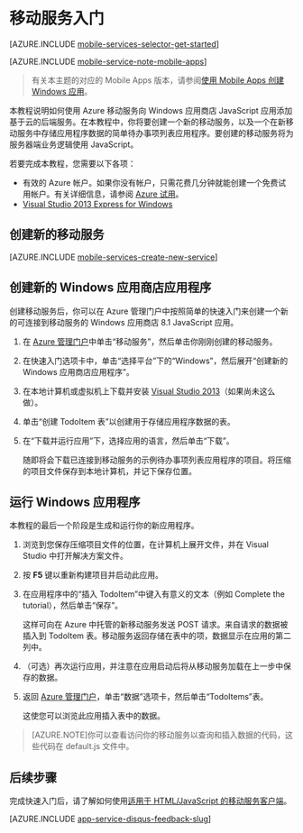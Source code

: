 <properties
	pageTitle="适用于 Windows 应用商店 JavaScript 应用的移动服务入门 | Azure 移动服务"
	description="按照本教程开始使用 Azure 移动服务通过 JavaScript 进行 Windows 应用商店开发。"
	services="mobile-services"
	documentationCenter="windows"
	authors="ggailey777"
	manager="erikre"
	editor=""/>

<tags
	ms.service="mobile-services"
	ms.date="03/06/2016"
	wacn.date="04/11/2016"/>

# 移动服务入门

[AZURE.INCLUDE [mobile-services-selector-get-started](../includes/mobile-services-selector-get-started.md)]
&nbsp;

[AZURE.INCLUDE [mobile-service-note-mobile-apps](../includes/mobile-services-note-mobile-apps.md)]
> 有关本主题的对应的 Mobile Apps 版本，请参阅[使用 Mobile Apps 创建 Windows 应用](/documentation/articles/app-service-mobile-windows-store-dotnet-get-started)。

本教程说明如何使用 Azure 移动服务向 Windows 应用商店 JavaScript 应用添加基于云的后端服务。在本教程中，你将要创建一个新的移动服务，以及一个在新移动服务中存储应用程序数据的简单待办事项列表应用程序。要创建的移动服务将为服务器端业务逻辑使用 JavaScript。

若要完成本教程，您需要以下各项：

* 有效的 Azure 帐户。如果你没有帐户，只需花费几分钟就能创建一个免费试用帐户。有关详细信息，请参阅 [Azure 试用](/pricing/1rmb-trial)。
* [Visual Studio 2013 Express for Windows] 

## 创建新的移动服务

[AZURE.INCLUDE [mobile-services-create-new-service](../includes/mobile-services-create-new-service.md)]

## 创建新的 Windows 应用商店应用程序

创建移动服务后，你可以在 Azure 管理门户中按照简单的快速入门来创建一个新的可连接到移动服务的 Windows 应用商店 8.1 JavaScript 应用。

1.  在 [Azure 管理门户]中单击“移动服务”，然后单击你刚刚创建的移动服务。


2. 在快速入门选项卡中，单击“选择平台”下的“Windows”，然后展开“创建新的 Windows 应用商店应用程序”。

3. 在本地计算机或虚拟机上下载并安装 [Visual Studio 2013][Visual Studio 2013 Express for Windows]（如果尚未这么做）。

4. 单击“创建 TodoItem 表”以创建用于存储应用程序数据的表。

5. 在“下载并运行应用”下，选择应用的语言，然后单击“下载”。

  	随即将会下载已连接到移动服务的示例待办事项列表应用程序的项目。将压缩的项目文件保存到本地计算机，并记下保存位置。

## 运行 Windows 应用程序

本教程的最后一个阶段是生成和运行你的新应用程序。

1. 浏览到您保存压缩项目文件的位置，在计算机上展开文件，并在 Visual Studio 中打开解决方案文件。

2. 按 **F5** 键以重新构建项目并启动此应用。

3. 在应用程序中的“插入 TodoItem”中键入有意义的文本（例如 Complete the tutorial），然后单击“保存”。

   	这样可向在 Azure 中托管的新移动服务发送 POST 请求。来自请求的数据被插入到 TodoItem 表。移动服务返回存储在表中的项，数据显示在应用的第二列中。

4. （可选）再次运行应用，并注意在应用启动后将从移动服务加载在上一步中保存的数据。
 
4. 返回 [Azure 管理门户]，单击“数据”选项卡，然后单击“TodoItems”表。

   	这使您可以浏览此应用插入表中的数据。

>[AZURE.NOTE]你可以查看访问你的移动服务以查询和插入数据的代码，这些代码在 default.js 文件中。

## 后续步骤
完成快速入门后，请了解如何使用[适用于 HTML/JavaScript 的移动服务客户端](/documentation/articles/mobile-services-html-how-to-use-client-library)。

[AZURE.INCLUDE [app-service-disqus-feedback-slug](../includes/app-service-disqus-feedback-slug.md)]

<!-- Anchors. -->
[Getting started with Mobile Services]: #getting-started
[Create a new mobile service]: #create-new-service
[Define the mobile service instance]: #define-mobile-service-instance
[Next Steps]: #next-steps

<!-- Images. -->

<!-- URLs. -->
[Visual Studio 2013 Express for Windows]: http://go.microsoft.com/fwlink/?LinkId=257546
[Mobile Services SDK]: http://go.microsoft.com/fwlink/?LinkId=257545
[Azure 管理门户]: https://manage.windowsazure.cn/

<!---HONumber=Mooncake_0118_2016-->